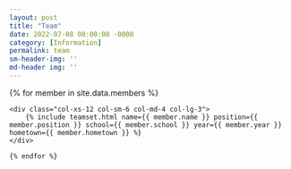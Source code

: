```yaml
---
layout: post
title: "Team"
date: 2022-07-08 00:00:00 -0000
category: [Information]
permalink: team
sm-header-img: ''
md-header img: ''
---
```




<div class="row">
    {% for member in site.data.members %}
    
    <div class="col-xs-12 col-sm-6 col-md-4 col-lg-3">
        {% include teamset.html name={{ member.name }} position={{ member.position }} school={{ member.school }} year={{ member.year }} hometown={{ member.hometown }} %}
    </div>

    {% endfor %}
</div>